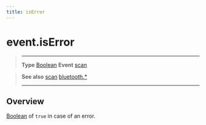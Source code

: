 ```yaml
---
title: isError
---
```

# event.isError

> --------------------- ------------------------------------------------------------------------------------------
> __Type__              [Boolean](https://docs.coronalabs.com/api/type/Boolean.html)
> __Event__             [scan](/plugin/bluetooth/event/scan/)


> __See also__          [scan](/plugin/bluetooth/event/scan/)
>						[bluetooth.*](/plugin/bluetooth/)
> --------------------- ------------------------------------------------------------------------------------------

## Overview

[Boolean](https://docs.coronalabs.com/api/type/Boolean.html) of `true` in case of an error.